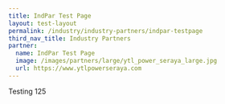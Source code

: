 ```yaml
---
title: IndPar Test Page
layout: test-layout
permalink: /industry/industry-partners/indpar-testpage
third_nav_title: Industry Partners
partner:
  name: IndPar Test Page
  image: /images/partners/large/ytl_power_seraya_large.jpg
  url: https://www.ytlpowerseraya.com
---
```

Testing 125


